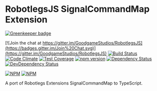 RobotlegsJS SignalCommandMap Extension
===

[![Greenkeeper badge](https://badges.greenkeeper.io/GoodgameStudios/RobotlegsJS-SignalCommandMap.svg)](https://greenkeeper.io/)

[![Join the chat at https://gitter.im/GoodgameStudios/RobotlegsJS](https://badges.gitter.im/Join%20Chat.svg)](https://gitter.im/GoodgameStudios/RobotlegsJS)
[![Build Status](https://secure.travis-ci.org/GoodgameStudios/RobotlegsJS-SignalCommandMap.svg?branch=master)](https://travis-ci.org/GoodgameStudios/RobotlegsJS-SignalCommandMap)
[![Code Climate](https://codeclimate.com/github/GoodgameStudios/RobotlegsJS-SignalCommandMap/badges/gpa.svg)](https://codeclimate.com/github/GoodgameStudios/RobotlegsJS-SignalCommandMap)
[![Test Coverage](https://codeclimate.com/github/GoodgameStudios/RobotlegsJS-SignalCommandMap/badges/coverage.svg)](https://codeclimate.com/github/GoodgameStudios/RobotlegsJS-SignalCommandMap/coverage)
[![npm version](https://badge.fury.io/js/robotlegs-signalcommandmap.svg)](https://badge.fury.io/js/robotlegs-signalcommandmap)
[![Dependency Status](https://img.shields.io/david/GoodgameStudios/RobotlegsJS-SignalCommandMap.svg?style=flat)](https://david-dm.org/GoodgameStudios/RobotlegsJS-SignalCommandMap)
[![DevDependency Status](https://img.shields.io/david/dev/GoodgameStudios/RobotlegsJS-SignalCommandMap.svg?style=flat)](https://david-dm.org/GoodgameStudios/RobotlegsJS-SignalCommandMap?type=dev)

[![NPM](https://nodei.co/npm/robotlegs-signalcommandmap.png?downloads=true&downloadRank=true)](https://nodei.co/npm/robotlegs-signalcommandmap/)
[![NPM](https://nodei.co/npm-dl/robotlegs-signalcommandmap.png?months=9&height=3)](https://nodei.co/npm/robotlegs-signalcommandmap/)

A port of Robotlegs Extensions SignalCommandMap to TypeScript.